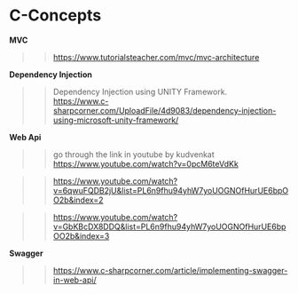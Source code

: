# C-Concepts

**MVC**
>> https://www.tutorialsteacher.com/mvc/mvc-architecture

**Dependency Injection**
>> Dependency Injection using UNITY Framework.\
>> https://www.c-sharpcorner.com/UploadFile/4d9083/dependency-injection-using-microsoft-unity-framework/

**Web Api**
>> go through the link in youtube by kudvenkat\
>> https://www.youtube.com/watch?v=0pcM6teVdKk

>> https://www.youtube.com/watch?v=6qwuFQDB2jU&list=PL6n9fhu94yhW7yoUOGNOfHurUE6bpOO2b&index=2

>> https://www.youtube.com/watch?v=GbKBcDX8DDQ&list=PL6n9fhu94yhW7yoUOGNOfHurUE6bpOO2b&index=3

**Swagger**
>> https://www.c-sharpcorner.com/article/implementing-swagger-in-web-api/
